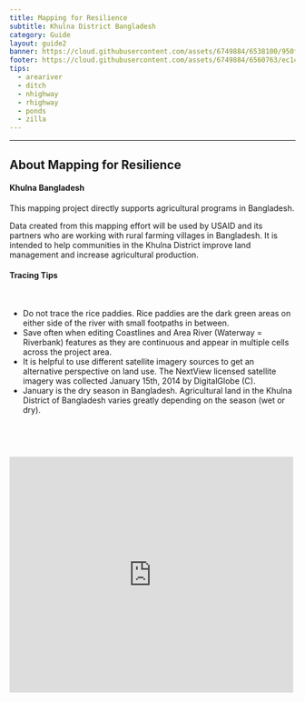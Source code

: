 ```yaml
---
title: Mapping for Resilience
subtitle: Khulna District Bangladesh
category: Guide
layout: guide2
banner: https://cloud.githubusercontent.com/assets/6749884/6538100/950f69da-c42b-11e4-8435-af86c87bc664.JPG
footer: https://cloud.githubusercontent.com/assets/6749884/6560763/ec1468c8-c662-11e4-9d85-6987deb429d9.png
tips:
  - areariver
  - ditch
  - nhighway
  - rhighway
  - ponds
  - zilla
---
```


<div id="test" class="col-lg-5 col-sm-6">
<hr class="section-heading-spacer">
<div class="clearfix"></div>

<h2 class="section-heading">About Mapping for Resilience</h2>

<h4 id="M4R">Khulna Bangladesh</h4> <p>This mapping project directly supports agricultural programs in Bangladesh.</p>  <p>Data created from this mapping effort will be used by USAID and its partners who are working with rural farming villages in Bangladesh. It is intended to help communities in the Khulna District improve land management and increase agricultural production.</p>

<h4> Tracing Tips </h4><br>
<ul>
  <li> Do not trace the rice paddies. Rice paddies are the dark green areas on either side of the river with small footpaths in between.</li>
  <li> Save often when editing Coastlines and Area River (Waterway = Riverbank) features as they are continuous and appear in multiple cells across the project area. </li>
  <li> It is helpful to use different satellite imagery sources to get an alternative perspective on land use. The NextView licensed satellite imagery was collected January 15th, 2014 by DigitalGlobe (C). </li>
  <li> January is the dry season in Bangladesh. Agricultural land in the Khulna District of Bangladesh varies greatly depending on the season (wet or dry).</li>
</ul>
</div>
<div class="col-lg-5 col-lg-offset-2 col-sm-6">
  <iframe style="margin-top:60px" src="http://www.openstreetmap.org/export/embed.html?bbox=89.3844223022461%2C22.701771555093703%2C89.67109680175781%2C22.85640378959344&amp;layer=mapnik" width="500" height="415" frameborder="0"></iframe>
</div>
